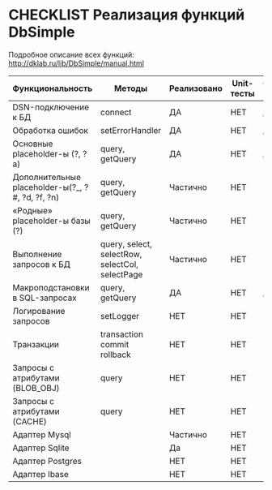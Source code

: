 # CHECKLIST Реализация функций DbSimple

Подробное описание всех функций: http://dklab.ru/lib/DbSimple/manual.html

|Функциональность|Методы| Реализовано | Unit-тесты |Функциональные тесты|Кто делает|
|----------------|------|----------------------|------------|--------------------|----------|
|DSN-подключение к БД|connect|ДА|НЕТ|ДА|пропуск|
|Обработка ошибок|setErrorHandler|ДА|НЕТ|ДА|пропуск|
|Основные placeholder-ы (?, ?a)|query, getQuery|ДА|НЕТ|ДА|пропуск|
|Дополнительные placeholder-ы(?_, ?#, ?d, ?f, ?n)|query, getQuery|Частично|НЕТ|Частично|свободно|
|«Родные» placeholder-ы базы (?)|query, getQuery|Частично|НЕТ|Частично|свободно|
|Выполнение запросов к БД |query, select, selectRow, selectCol, selectPage|Частично|НЕТ|Частично|bakl|
|Макроподстановки в SQL-запросах |query, getQuery|ДА|НЕТ|ДА|пропуск|
|Логирование запросов |setLogger|НЕТ|НЕТ|НЕТ|свободно|
|Транзакции |transaction commit rollback|НЕТ|НЕТ|НЕТ|bakl|
|Запросы с атрибутами (BLOB_OBJ) |query|НЕТ|НЕТ|НЕТ|свободно|
|Запросы с атрибутами (CACHE) |query|НЕТ|НЕТ|НЕТ|свободно|
|Адаптер Mysql | |Частично|НЕТ|НЕТ|свободно|
|Адаптер Sqlite | |Да|НЕТ|Частично|dakulov|
|Адаптер Postgres | |НЕТ|НЕТ|НЕТ|свободно|
|Адаптер Ibase | |НЕТ|НЕТ|НЕТ|свободно|
